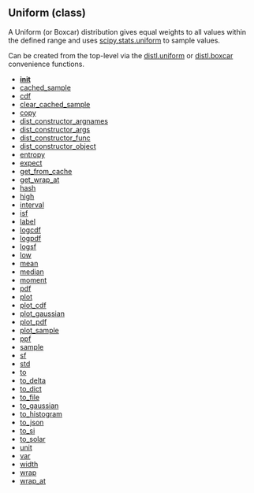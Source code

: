 ## Uniform (class)


A Uniform (or Boxcar) distribution gives equal weights to all values within
the defined range and uses [scipy.stats.uniform](https://docs.scipy.org/doc/scipy/reference/generated/scipy.stats.uniform.html)
to sample values.

Can be created from the top-level via the [distl.uniform](distl.uniform.md) or
[distl.boxcar](distl.boxcar.md) convenience functions.



* [__init__](Uniform.__init__.md)
* [cached_sample](Uniform.cached_sample.md)
* [cdf](Uniform.cdf.md)
* [clear_cached_sample](Uniform.clear_cached_sample.md)
* [copy](Uniform.copy.md)
* [dist_constructor_argnames](Uniform.dist_constructor_argnames.md)
* [dist_constructor_args](Uniform.dist_constructor_args.md)
* [dist_constructor_func](Uniform.dist_constructor_func.md)
* [dist_constructor_object](Uniform.dist_constructor_object.md)
* [entropy](Uniform.entropy.md)
* [expect](Uniform.expect.md)
* [get_from_cache](Uniform.get_from_cache.md)
* [get_wrap_at](Uniform.get_wrap_at.md)
* [hash](Uniform.hash.md)
* [high](Uniform.high.md)
* [interval](Uniform.interval.md)
* [isf](Uniform.isf.md)
* [label](Uniform.label.md)
* [logcdf](Uniform.logcdf.md)
* [logpdf](Uniform.logpdf.md)
* [logsf](Uniform.logsf.md)
* [low](Uniform.low.md)
* [mean](Uniform.mean.md)
* [median](Uniform.median.md)
* [moment](Uniform.moment.md)
* [pdf](Uniform.pdf.md)
* [plot](Uniform.plot.md)
* [plot_cdf](Uniform.plot_cdf.md)
* [plot_gaussian](Uniform.plot_gaussian.md)
* [plot_pdf](Uniform.plot_pdf.md)
* [plot_sample](Uniform.plot_sample.md)
* [ppf](Uniform.ppf.md)
* [sample](Uniform.sample.md)
* [sf](Uniform.sf.md)
* [std](Uniform.std.md)
* [to](Uniform.to.md)
* [to_delta](Uniform.to_delta.md)
* [to_dict](Uniform.to_dict.md)
* [to_file](Uniform.to_file.md)
* [to_gaussian](Uniform.to_gaussian.md)
* [to_histogram](Uniform.to_histogram.md)
* [to_json](Uniform.to_json.md)
* [to_si](Uniform.to_si.md)
* [to_solar](Uniform.to_solar.md)
* [unit](Uniform.unit.md)
* [var](Uniform.var.md)
* [width](Uniform.width.md)
* [wrap](Uniform.wrap.md)
* [wrap_at](Uniform.wrap_at.md)
